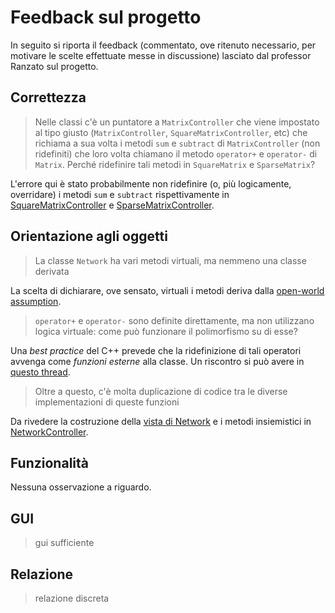 Feedback sul progetto
===================== 
In seguito si riporta il feedback (commentato, ove ritenuto necessario, per motivare le scelte
effettuate messe in discussione) lasciato dal professor Ranzato sul progetto.

Correttezza
-----------
> Nelle classi c'è un puntatore a `MatrixController` che viene impostato al tipo giusto 
(`MatrixController`, `SquareMatrixController`, etc) che richiama a sua volta i metodi `sum` e
`subtract` di `MatrixController` (non ridefiniti) che loro volta chiamano il metodo
`operator+` e `operator-` di `Matrix`. Perché ridefinire tali metodi in `SquareMatrix` e `SparseMatrix`?

L'errore qui è stato probabilmente non ridefinire (o, più logicamente, overridare) i metodi `sum` e `subtract` 
rispettivamente in
[SquareMatrixController](cpp/controller/SquareMatrixController.h) e [SparseMatrixController](cpp/controller/SparseMatrixController.h).

Orientazione agli oggetti
-------------------------
> La classe `Network` ha vari metodi virtuali, ma nemmeno una classe derivata

La scelta di dichiarare, ove sensato, virtuali i metodi deriva dalla 
[open-world assumption](https://en.wikipedia.org/wiki/Open-world_assumption).

> `operator+` e `operator-` sono definite direttamente, ma non utilizzano logica virtuale: come
può funzionare il polimorfismo su di esse?

Una *best practice* del C++ prevede che la ridefinizione di tali operatori avvenga come *funzioni esterne*
alla classe. Un riscontro si può avere in
[questo thread](https://stackoverflow.com/questions/4421706/what-are-the-basic-rules-and-idioms-for-operator-overloading).

> Oltre a questo, c'è molta duplicazione di codice tra le diverse implementazioni di queste funzioni

Da rivedere la costruzione della [vista di Network](cpp/view/NetworkManager.cpp)
e i metodi insiemistici in [NetworkController](cpp/controller/NetworkController.cpp).

Funzionalità
------------
Nessuna osservazione a riguardo.

GUI
---
> gui sufficiente

Relazione
---------
> relazione discreta
